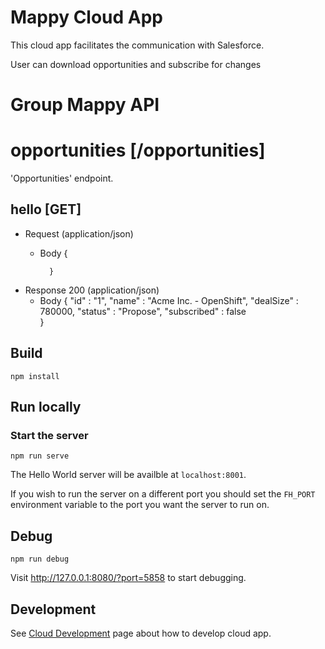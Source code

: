 # Mappy Cloud App
This cloud app facilitates the communication with Salesforce.

User can download opportunities and subscribe for changes

# Group Mappy API

# opportunities [/opportunities]

'Opportunities' endpoint.

## hello [GET] 

+ Request (application/json)
    + Body
            {
              
            }

+ Response 200 (application/json)
    + Body
            {
              "id" : "1",
              "name" : "Acme Inc. - OpenShift",
              "dealSize" : 780000,
              "status" : "Propose",
              "subscribed" : false  
            }

## Build
```shell
npm install
```

## Run locally

### Start the server

```shell
npm run serve
```

The Hello World server will be availble at `localhost:8001`.

If you wish to run the server on a different port you should set the `FH_PORT`
environment variable to the port you want the server to run on.

## Debug

```shell
npm run debug
```

Visit http://127.0.0.1:8080/?port=5858 to start debugging.

## Development

See [Cloud Development](http://docs.feedhenry.com/v2/cloud_development.html) page about how to develop cloud app.